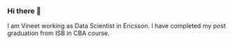 ### Hi there 👋

I am Vineet working as Data Scientist in Ericsson. I have completed my post graduation from ISB in CBA course. 

<!--
**vin725k/vin725k** is a ✨ _special_ ✨ repository because its `README.md` (this file) appears on your GitHub profile.


- 🔭 I’m currently working on 
Developing algorithms for Non- linear processes.

- 🌱 I’m currently learning 
1. Data Analysis using Pyspark
2. NLP
3. Deployment of Machine learning models

- 👯 I’m looking to collaborate on 
Kaggle notebooks
Tableau vizzes
Github repositories
ML/AI projects

- 🤔 I’m looking for help with guidance on Certifications for Spark, Dockers. 


- 💬 Ask me about:
Data Science Algorithms
Web Scraping
Tableau vizzes

- 📫 How to reach me:
https://www.linkedin.com/in/vineet-kapoor-/

- 😄 Pronouns: I, You, They


- ⚡ Fun fact: working on ML project on beack in Kerala :)



-->
